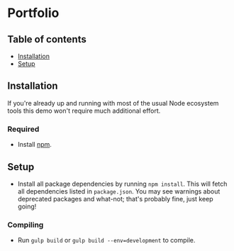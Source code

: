 # Portfolio

## Table of contents

*   [Installation](#markdown-header-installation)
*   [Setup](#markdown-header-setup)

## Installation

If you're already up and running with most of the usual Node ecosystem tools this demo won't require much additional effort.

### Required

*   Install [npm](http://blog.npmjs.org/post/85484771375/how-to-install-npm).

## Setup

*   Install all package dependencies by running `npm install`. This will fetch all dependencies listed in `package.json`. You may see warnings about deprecated packages and what-not; that's probably fine, just keep going!

### Compiling

*   Run `gulp build` or `gulp build --env=development` to compile.
